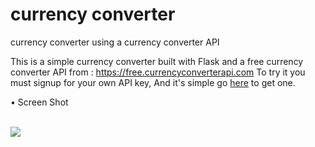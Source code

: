 # currency converter
 currency converter using a currency converter API


This is a simple currency converter built with Flask and a free currency converter API from : https://free.currencyconverterapi.com
To try it you must signup for your own API key, 
And it's simple go <a href="https://free.currencyconverterapi.com/free-api-key">here</a> to get one.

• Screen Shot

<br>
<img src="https://github.com/r-e-d-ant/currency-converter/blob/main/Screen_Shot.png"/>
<br>
